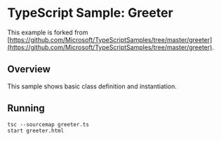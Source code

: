 # TypeScript Sample: Greeter 

This example is forked from [https://github.com/Microsoft/TypeScriptSamples/tree/master/greeter](https://github.com/Microsoft/TypeScriptSamples/tree/master/greeter).

## Overview 

This sample shows basic class definition and instantiation.

## Running
```
tsc --sourcemap greeter.ts
start greeter.html
```
